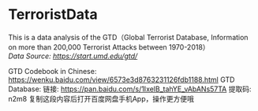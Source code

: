 # TerroristData
This is a data analysis of the GTD（Global Terrorist Database, Information on more than 200,000 Terrorist Attacks between 1970-2018）  
*Data Source: https://start.umd.edu/gtd/*  

GTD Codebook in Chinese: https://wenku.baidu.com/view/6573e3d8763231126fdb1188.html
GTD Database: 链接: https://pan.baidu.com/s/1IxelB_tahYE_vAbANs57TA 提取码: n2m8 复制这段内容后打开百度网盘手机App，操作更方便哦
